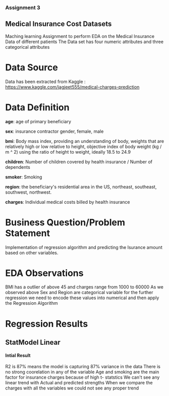 ### Assignment 3

## Medical Insurance Cost Datasets

Maching learning Assignment to perform EDA on the Medical Insurance Data of different patients The Data set has four numeric attributes and three categorical attributes

# Data Source
Data has been extracted from Kaggle : https://www.kaggle.com/jagjeet555/medical-charges-prediction

# Data Definition
**age**: age of primary beneficiary

**sex**: insurance contractor gender, female, male

**bmi**: Body mass index, providing an understanding of body, weights that are relatively high or low relative to height, objective index of body weight (kg / m ^ 2) using the ratio of height to weight, ideally 18.5 to 24.9

**children**: Number of children covered by health insurance / Number of dependents

**smoker**: Smoking

**region**: the beneficiary's residential area in the US, northeast, southeast, southwest, northwest.

**charges**: Individual medical costs billed by health insurance


# Business Question/Problem Statement
Implementation of  regression algorithm and predicting the Isurance amount based on other variables.

# EDA Observations
BMI has a outlier of above 45 and charges range from 1000 to 60000 As we observed above Sex and Region are categorical variable for the further regression we need to encode these values into numerical and then apply the Regression Algorithm

# Regression Results
## StatModel Linear 
#### Intial Result
R2 is 87% means the model is capturing 87% variance in the data
There is no strong coorelation in any of the variable
Age and smoking are the main factor for insurance charges because of high t- statstics
We can't see any linear trend with Actual and predicted strengths
When we compare the charges with all the variables we could not see any proper trend
